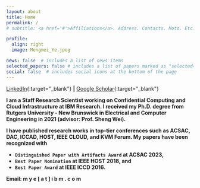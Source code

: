```yaml
---
layout: about
title: Home
permalink: /
# subtitle: <a href='#'>Affiliations</a>. Address. Contacts. Moto. Etc.

profile:
  align: right
  image: Mengmei_Ye.jpeg

news: false  # includes a list of news items
selected_papers: false # includes a list of papers marked as "selected={true}"
social: false  # includes social icons at the bottom of the page
---
```


[LinkedIn](https://www.linkedin.com/in/mengmei-ye/){:target="_blank"} <b>|</b> [Google Scholar](https://scholar.google.com/citations?user=ZfFRiz0AAAAJ&hl){:target="_blank"} <b>

<!-- <h6>Research Staff Member-Cloud Security</h6>

<h6>IBM T.J. Watson Research Center</h6>

<h6>Education: PhD, Department of Electrical and Computer Engineering, Rutgers University - New Brunswick </h6> -->

I am a Staff Research Scientist working on <b>Confidential Computing</b> and <b>Cloud Infrastructure</b> at IBM Research. I received my Ph.D. degree from Rutgers University - New Brunswick in Electrical and Computer Engineering in 2021 (advisor: Prof. Sheng Wei). 

I have published research works in top-tier conferences such as ACSAC, DAC, ICCAD, HOST, IEEE CLOUD, and KVM Forum. My papers have been recognized with 
- `Distinguished Paper with Artifacts Award` at ACSAC 2023, 
- `Best Paper Nomination` at IEEE HOST 2018, and 
- `Best Paper Award` at IEEE ICCD 2016. 

Email: m y e [ a t ] i b m . c o m



<!-- <h4><b>Recent News</b></h4>

I'm currently co-organizing a workshop on Zero Trust Hardware Architectures (ZTHA'22) co-located with [ICCAD](https://iccad.com/){:target="_blank"}. 

The program schedule has been posted in: 
[https://zerotrustworkshopiccad.github.io/program.html](https://zerotrustworkshopiccad.github.io/program.html){:target="_blank"}

Please attend our workshop by registering through
[https://iccad.com/registration/](https://iccad.com/registration/){:target="_blank"} -->
